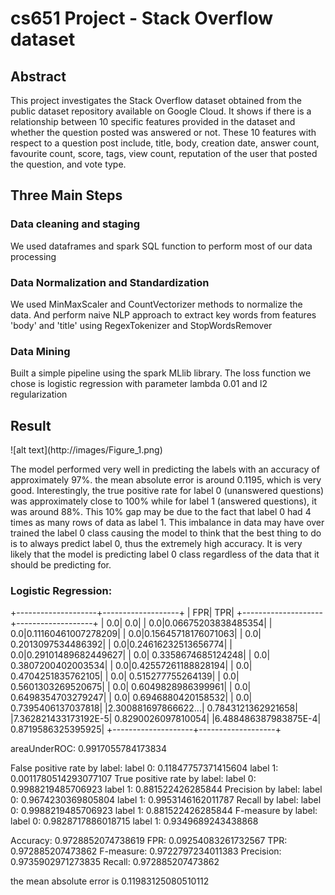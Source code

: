 # cs651 Project - Stack Overflow dataset
<h2>Abstract</h2>
<p>This project investigates the Stack Overflow dataset obtained from the public dataset repository available on Google Cloud. It shows if there is a relationship between 10 specific features provided in the dataset and whether the question posted was answered or not. These 10 features with respect to a question post include, title, body, creation date, answer count, favourite count, score, tags, view count, reputation of the user that posted the question, and vote type.
</p>

<h2>Three Main Steps</h2>
<p>
<h3>Data cleaning and staging</h3>
<p>We used dataframes and spark SQL function to perform most of our data processing</p>
<h3>Data Normalization and Standardization</h3>
<p>We used MinMaxScaler and CountVectorizer methods to normalize the data. And perform naive NLP approach to extract key words from features 'body' and 'title' using RegexTokenizer and StopWordsRemover</p>
<h3>Data Mining</h3>
<p>Built a simple pipeline using the spark MLlib library. The loss function we chose is logistic regression with parameter lambda 0.01 and l2 regularization</p>
</p>
<h2>Result</h2>
![alt text](http://images/Figure_1.png)

<p>The model performed very well in predicting the labels with an accuracy of approximately 97%. the mean absolute error is around 0.1195, which is very good. Interestingly, the true positive rate for label 0 (unanswered questions) was approximately close to 100% while for label 1 (answered questions), it was around 88%. This 10% gap may be due to the fact that label 0 had 4 times as many rows of data as label 1. This imbalance in data may have over trained the label 0 class causing the model to think that the best thing to do is to always predict label 0, thus the extremely high accuracy. It is very likely that the model is predicting label 0 class regardless of the data that it should be predicting for.</p>



<h3>Logistic Regression:</h3>

+--------------------+-------------------+
|                 FPR|                TPR|
+--------------------+-------------------+
|                 0.0|                0.0|
|                 0.0|0.06675203838485354|
|                 0.0|0.11160461007278209|
|                 0.0|0.15645718176071063|
|                 0.0| 0.2013097534486392|
|                 0.0|0.24616232513656774|
|                 0.0|0.29101489682449627|
|                 0.0| 0.3358674685124248|
|                 0.0| 0.3807200402003534|
|                 0.0|0.42557261188828194|
|                 0.0| 0.4704251835762105|
|                 0.0|  0.515277755264139|
|                 0.0| 0.5601303269520675|
|                 0.0| 0.6049828986399961|
|                 0.0| 0.6498354703279247|
|                 0.0| 0.6946880420158532|
|                 0.0| 0.7395406137037818|
|2.300881697866622...| 0.7843121362921658|
|7.362821433173192E-5| 0.8290026097810054|
|6.488486387983875E-4| 0.8719586325395925|
+--------------------+-------------------+


areaUnderROC: 0.9917055784173834


False positive rate by label:
label 0: 0.11847757371415604
label 1: 0.0011780514293077107
True positive rate by label:
label 0: 0.9988219485706923
label 1: 0.881522426285844
Precision by label:
label 0: 0.9674230369805804
label 1: 0.9953146162011787
Recall by label:
label 0: 0.9988219485706923
label 1: 0.881522426285844
F-measure by label:
label 0: 0.9828717886018715
label 1: 0.9349689243438868

Accuracy: 0.9728852074738619
FPR: 0.09254083261732567
TPR: 0.972885207473862
F-measure: 0.9722797234011383
Precision: 0.9735902971273835
Recall: 0.972885207473862

the mean absolute error is  0.11983125080510112






